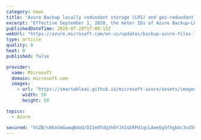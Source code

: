 ```yaml
---
category: news
title: "Azure Backup locally redundant storage (LRS) and geo-redundant storage (GRS) data stored meter ID changes"
excerpt: "Effective September 1, 2020, the meter IDs of Azure Backup—LRS and GRS data stored will change in the ZA West and ZA North regions.  \n"
publishedDateTime: 2020-07-28T17:00:15Z
webUrl: "https://azure.microsoft.com/en-us/updates/backup-azure-files-lrs-and-grs-data-stored-meter-id-changes-for-za-west-and-za-north/"
type: article
quality: 0
heat: 0
published: false

provider:
  name: Microsoft
  domain: microsoft.com
  images:
    - url: "https://smartableai.github.io/microsoft-azure/assets/images/organizations/microsoft.com-50x50.jpg"
      width: 50
      height: 50

topics:
  - Azure

secured: "VSZB/s0EoSmGwmqBdoQ/DI1m9Tdq3h6YJX3sERPd1qcLAem5gSfXgbXc3cd5VsLd/9YovaZPbgCF+nNbe+0otCGXtjnIy0N4JHGVJbfuhxivmFPRA/4GHFoc9aoK7+sAWNQrLHZfddCKSS/0zQ0ymAk0EmshdtasJ7BGiTcF51Fw6TWw57Eng+p4/LInwnCHk4dK0sALYlrUQGr6jEpGZvXNIr96MarXyfZIU0j7G1ii0N5n+TnAtyUSH2BhkWGVqxqEcJikDtpyrIktgDsyXKGdFxGSkxVjvvqqMD0EpYrcIU4Out4MkVmCvnXfBrfp0WN/EYpz+8RiIwWvChmy0w==;/cqr87YYFBEfOYCvZNREOg=="
---
```


